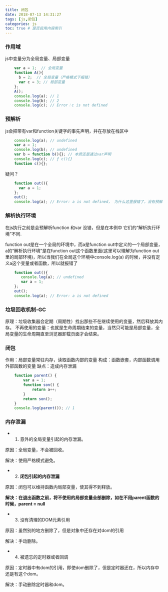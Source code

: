 ```yaml
---
title: 闭包
date: 2018-07-13 14:31:27
tags: [js,闭包]
categories: js
toc: true # 是否启用内容索引
---
```


### 作用域

js中变量分为全局变量、局部变量

```javascript
    var a = 1;  // 全局变量
    function A(){
      b = 2;  // 全局变量（严格模式下报错）
      var c = 3; // 局部变量
    };
    A();
    console.log(a); // 1
    console.log(b); // 2
    console.log(c); // Error：c is not defined
```

### 预解析

js会把带有var和function关键字的事先声明，并在存放在栈区中

```javascript
    console.log(a); // undefined
    var a = 1;
    console.log(b); // undefined
    var b = function b(){}; // 本质还是通过var声明
    console.log(c); // ƒ c(){}
    function c(){};
```

疑问？

```javascript
    function out(){
      var a = 1;
    };
    out();
    console.log(a); // Error: a is not defined， 为什么这里报错了，没有预解析
```

### 解析执行环境

在js执行之前是会预解析function 和var 没错，但是在本例中 它们的“解析执行环境”不同.

function out是在一个全局的环境中，而a是function  out中定义的一个局部变量，a的“解析执行环境”是在function out这个函数里面(这里可以理解为function out里的局部环境)，所以当我们在全局这个环境中console.log(a) 的时候，并没有定义a这个变量或者函数，所以就报错了

```javascript
    function out(){
       console.log(a); // undefined
       var a = 1;
    };
    out();
    console.log(a); // Error: a is not defined
```

### 垃圾回收机制-GC

原理：垃圾收集器会定期（周期性）找出那些不在继续使用的变量，然后释放其内存。
不再使用的变量：也就是生命周期结束的变量，当然只可能是局部变量，全局变量的生命周期直至浏览器卸载页面才会结束。

### 闭包

作用：局部变量常驻内存，读取函数内部的变量
构成：函数嵌套，内部函数调用外部函数的变量
缺点：造成内存泄漏

```javascript
    function parent() {
        var a = 1;
        function son() {
            return a++;
        }
        return son();
    }
    console.log(parent()); // 1
```

### 内存泄漏

- 1. 意外的全局变量引起的内存泄漏。

原因：全局变量，不会被回收。

解决：使用严格模式避免。

- 2.  **闭包引起的内存泄漏**

原因：闭包可以维持函数内局部变量，使其得不到释放。

__解决：在退出函数之前，将不使用的局部变量全部删除，如在不用parent函数的时候，parent = null__

- 3.    没有清理的DOM元素引用

原因：虽然别的地方删除了，但是对象中还存在对dom的引用

解决：手动删除。

- 4.    被遗忘的定时器或者回调

原因：定时器中有dom的引用，即使dom删除了，但是定时器还在，所以内存中还是有这个dom。

解决：手动删除定时器和dom。
